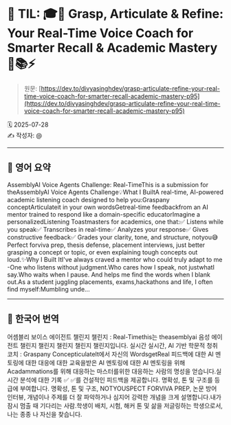 # 📌 TIL: 🎓🧠 Grasp, Articulate & Refine: Your Real-Time Voice Coach for Smarter Recall & Academic Mastery 🎤📚⚡

> 원문: [https://dev.to/divyasinghdev/grasp-articulate-refine-your-real-time-voice-coach-for-smarter-recall-academic-mastery-p95](https://dev.to/divyasinghdev/grasp-articulate-refine-your-real-time-voice-coach-for-smarter-recall-academic-mastery-p95)

🗓 2025-07-28  
✍️ 작성자: @

---

## 🔹 영어 요약

AssemblyAI Voice Agents Challenge: Real-TimeThis is a submission for theAssemblyAI Voice Agents Challenge💡What I BuiltA real-time, AI-powered academic listening coach designed to help you:Graspany conceptArticulateit in your own wordsGetreal-time feedbackfrom an AI mentor trained to respond like a domain-specific educatorImagine a personalizedListening Toastmasters for academics, one that:✅ Listens while you speak✅ Transcribes in real-time✅ Analyzes your response✅ Gives constructive feedback✅ Grades your clarity, tone, and structure, notyou😅Perfect forviva prep, thesis defense, placement interviews, just better grasping a concept or topic, or even explaining tough concepts out loud.✨Why I Built ItI've always craved a mentor who could truly adapt to me -One who listens without judgment.Who cares how I speak, not justwhatI say.Who waits when I pause. And helps me find the words when I blank out.As a student juggling placements, exams,hackathons and life, I often find myself:Mumbling unde...

---

## 🔸 한국어 번역

어셈블리 보이스 에이전트 챌린지 챌린지 : Real-Timethis는 theasemblyai 음성 에이전트 챌린지 챌린지 챌린지 챌린지 챌린지입니다. 실시간 실시간, AI 기반 학문적 청취 코치 : Graspany ConcepticulateIt에서 자신의 WordsgetReal 피드백에 대한 AI 멘토링에 대한 대응에 대한 교육을받은 AI 멘토링에 대한 AI 멘토링을 위해 Acadammations를 위해 대응하는 마스터를위한 대응하는 사람의 명성을 얻습니다.실시간 분석에 대한 기록 ✅ ✅를 건설적인 피드백을 제공합니다. 명확성, 톤 및 구조를 등급에 부여합니다. 명확성, 톤 및 구조, NOTYOUSPECT FORVIVA PREP, 논문 방어 인터뷰, 개념이나 주제를 더 잘 파악하거나 심지어 강력한 개념을 크게 설명합니다.내가 잠시 멈출 때 기다리는 사람.학생이 배치, 시험, 해커 톤 및 삶을 저글링하는 학생으로서, 나는 종종 나 자신을 찾습니다.
